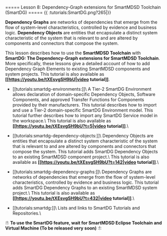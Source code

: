 ===== Lesson 8: Dependency-Graph extensions for SmartMDSD Toolchain (SmartDG) =====
{{ :tutorials:SmartDG.png?265|}}

__Dependency Graphs__ are networks of dependencies that emerge from the flow of system-level characteristics, controlled by evidence and business logic. __Dependency Objects__ are entities that encapsulate a distinct system characteristic of the system that is relevant to and are altered by components and connectors that compose the system.

This lesson describes how to use the __SmartMDSD Toolchain__ with **SmartDG: The Dependency-Graph extensions for SmartMDSD Toolchain**. More specifically, these lessons give a detailed account of how to add Dependency Graph Elements to existing SmartMDSD components and system projects. This tutorial is also available as **[[https://youtu.be/tXEsvgSH9bU|video tutorial]]**.

  * [[tutorials:smartdg-environments:]]\\ A Tier-2 SmartDG Environment allows declaration of domain-specific Dependency Objects, Software Components, and approved Transfer Functions for Components provided by their manufacturers. This tutorial describes how to import and use a Tier-2 domain-specific SmartDG Environment model. This tutorial further describes how to import any SmartDG Service model in the workspace.\\ This tutorial is also available as **[[https://youtu.be/tXEsvgSH9bU?t=5|video tutorial]]**.\\

  * [[tutorials:smartdg-dependency-objects:]]\\ Dependency Objects are entities that encapsulate a distinct system characteristic of the system that is relevant to and are altered by components and connectors that compose the system. This tutorial adds SmartDG Dependency Objects to an existing SmartMDSD component project.\\ This tutorial is also available as **[[https://youtu.be/tXEsvgSH9bU?t=142|video tutorial]]**.\\

  * [[tutorials:smartdg-dependency-graphs:]]\\ Dependency Graphs are networks of dependencies that emerge from the flow of system-level characteristics, controlled by evidence and business logic. This tutorial adds SmartDG Dependency Graphs to an existing SmartMDSD system project.\\ This tutorial is also available as **[[https://youtu.be/tXEsvgSH9bU?t=432|video tutorial]]**.\\
  
  * [[tutorials:smartdg:]]\\ Lists and links to SmartDG Tutorials and Repositories.\\

:!: **To use the SmartDG feature, wait for SmartMDSD Eclipse Toolchain and Virtual Machine (To be released very soon)** :!:

<WRAP clear/>
